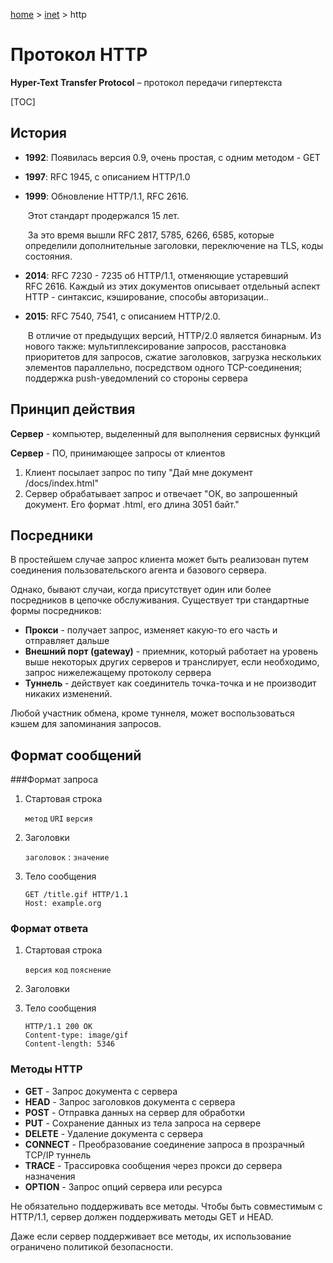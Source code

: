 <script type="text/x-mathjax-config">MathJax.Hub.Config({tex2jax: {inlineMath: [['$','$'], ['\(','\)']]}});</script><script src='https://cdnjs.cloudflare.com/ajax/libs/mathjax/2.7.5/MathJax.js?config=TeX-MML-AM_CHTML' async></script>

[home](../) > [inet](./) > http

# Протокол HTTP

**Hyper-Text Transfer Protocol** – протокол передачи гипертекста 

[TOC]

## История

* **1992**:	Появилась версия 0.9, очень простая, с одним методом - GET

* **1997**:	RFC 1945, с описанием HTTP/1.0

* **1999**:	Обновление HTTP/1.1, RFC 2616.

  ​		Этот стандарт продержался 15 лет.

  ​		За это время вышли RFC 2817, 5785, 6266, 6585, которые определили дополнительные заголовки, переключение на TLS, коды состояния.

* **2014**:	RFC 7230 - 7235 об HTTP/1.1, отменяющие устаревший RFC 2616. Каждый из этих документов описывает отдельный аспект HTTP - синтаксис, кэширование, способы авторизации..

* **2015**:	RFC 7540, 7541, с описанием HTTP/2.0.

  ​		В отличие от предыдущих версий, HTTP/2.0 является бинарным. Из нового также: мультиплексирование запросов, расстановка приоритетов для запросов, сжатие заголовков, загрузка нескольких элементов параллельно, посредством одного TCP-соединения; поддержка push-уведомлений со стороны сервера

## Принцип действия

**Сервер** - компьютер, выделенный для выполнения сервисных функций

**Сервер** - ПО, принимающее запросы от клиентов

1. Клиент посылает запрос по типу "Дай мне документ /docs/index.html"
2. Сервер обрабатывает запрос и отвечает "ОК, во запрошенный документ. Его формат .html, его длина 3051 байт."

## Посредники

В простейшем случае запрос клиента может быть реализован путем соединения пользовательского агента и базового сервера.

Однако, бывают случаи, когда присутствует один или более посредников в цепочке обслуживания. Существует три стандартные формы посредников:

* **Прокси** - получает запрос, изменяет какую-то его часть и отправляет дальше
* **Внешний порт (gateway)** - приемник, который работает на уровень выше некоторых других серверов и транслирует, если необходимо, запрос нижележащему протоколу сервера
* **Туннель** - действует как соединитель точка-точка и не производит никаких изменений. 

Любой участник обмена, кроме туннеля, может воспользоваться кэшем для запоминания запросов.

## Формат сообщений

###Формат запроса

1. Стартовая строка

   `метод` `URI` `версия`

2. Заголовки

   `заголовок` : `значение`

3. Тело сообщения

   ```http
   GET /title.gif HTTP/1.1
   Host: example.org
   ```

### Формат ответа

1. Стартовая строка

   `версия` `код` `пояснение`

2. Заголовки

3. Тело сообщения

   ```http
   HTTP/1.1 200 OK
   Content-type: image/gif
   Content-length: 5346
   ```

### Методы HTTP

* **GET** - Запрос документа с сервера
* **HEAD** - Запрос заголовков документа с сервера
* **POST** - Отправка данных на сервер для обработки
* **PUT** - Сохранение данных из тела запроса на сервере
* **DELETE** - Удаление документа с сервера
* **CONNECT** - Преобразование соединение запроса в прозрачный TCP/IP туннель
* **TRACE** - Трассировка сообщения через прокси до сервера назначения
* **OPTION** - Запрос опций сервера или ресурса

Не обязательно поддерживать все методы. Чтобы быть совместимым с HTTP/1.1, сервер должен поддерживать методы GET и HEAD.

Даже если сервер поддерживает все методы, их использование ограничено политикой безопасности.

